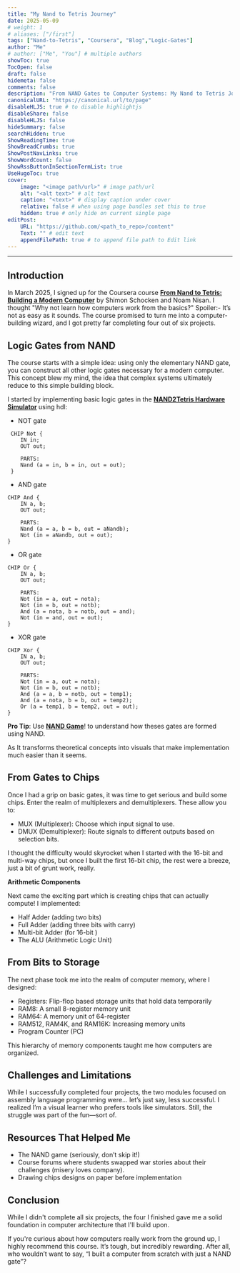 ```yaml
---
title: "My Nand to Tetris Journey"
date: 2025-05-09
# weight: 1
# aliases: ["/first"]
tags: ["Nand-to-Tetris", "Coursera", "Blog","Logic-Gates"]
author: "Me"
# author: ["Me", "You"] # multiple authors
showToc: true
TocOpen: false
draft: false
hidemeta: false
comments: false
description: "From NAND Gates to Computer Systems: My Nand to Tetris Journey."
canonicalURL: "https://canonical.url/to/page"
disableHLJS: true # to disable highlightjs
disableShare: false
disableHLJS: false
hideSummary: false
searchHidden: true
ShowReadingTime: true
ShowBreadCrumbs: true
ShowPostNavLinks: true
ShowWordCount: false
ShowRssButtonInSectionTermList: true
UseHugoToc: true
cover:
    image: "<image path/url>" # image path/url
    alt: "<alt text>" # alt text
    caption: "<text>" # display caption under cover
    relative: false # when using page bundles set this to true
    hidden: true # only hide on current single page
editPost:
    URL: "https://github.com/<path_to_repo>/content"
    Text: "" # edit text
    appendFilePath: true # to append file path to Edit link
---
```


---
## Introduction

In March 2025, I signed up for the Coursera course [**From Nand to Tetris: Building a Modern Computer**](https://www.coursera.org/learn/build-a-computer) by Shimon Schocken and Noam Nisan. I thought "Why not learn how computers work from the basics?" Spoiler:- It’s not as easy as it sounds. The course promised to turn me into a computer-building wizard, and I got pretty far completing four out of six projects. 

## Logic Gates from NAND 

The course starts with a simple idea: using only the elementary NAND gate, you can construct all other logic gates necessary for a modern computer. This concept blew my mind, the idea that complex systems ultimately reduce to this simple building block.

I started by implementing basic logic gates in the [**NAND2Tetris Hardware Simulator**](https://nand2tetris.github.io/web-ide/chip/) using hdl:

- NOT gate
```
 CHIP Not {
    IN in;
    OUT out;

    PARTS:
    Nand (a = in, b = in, out = out);
 }
```
- AND gate
```
CHIP And {
    IN a, b;
    OUT out;

    PARTS:
    Nand (a = a, b = b, out = aNandb);
    Not (in = aNandb, out = out);
}
```
- OR gate
```
CHIP Or {
    IN a, b;
    OUT out;

    PARTS:
    Not (in = a, out = nota);
    Not (in = b, out = notb);
    And (a = nota, b = notb, out = and);
    Not (in = and, out = out);
}
```
- XOR gate
```
CHIP Xor {
    IN a, b;
    OUT out;

    PARTS:
    Not (in = a, out = nota);
    Not (in = b, out = notb);
    And (a = a, b = notb, out = temp1);
    And (a = nota, b = b, out = temp2);
    Or (a = temp1, b = temp2, out = out);
}
```

**Pro Tip**: Use [**NAND Game**](https://www.nandgame.com/)! to understand how theses gates are formed using NAND. 

As It transforms theoretical concepts into visuals that make implementation much easier than it seems.

## From Gates to Chips
Once I had a grip on basic gates, it was time to get serious and build some chips. Enter the realm of multiplexers and demultiplexers. These allow you to:

- MUX (Multiplexer): Choose which input signal to use.
- DMUX (Demultiplexer): Route signals to different outputs based on selection bits.

I thought the difficulty would skyrocket when I started with the 16-bit and multi-way chips, but once I built the first 16-bit chip, the rest were a breeze, just a bit of grunt work, really.

**Arithmetic Components**

Next came the exciting part which is creating chips that can actually compute! I implemented:

- Half Adder (adding two bits)
- Full Adder (adding three bits with carry)
- Multi-bit Adder (for 16-bit )
- The ALU (Arithmetic Logic Unit) 

## From Bits to Storage

The next phase took me into the realm of computer memory, where I designed:
- Registers: Flip-flop based storage units that hold data temporarily
- RAM8: A small 8-register memory unit
- RAM64: A memory unit of 64-register
- RAM512, RAM4K, and RAM16K: Increasing memory units
- Program Counter (PC)

This hierarchy of memory components taught me how computers are organized. 

## Challenges and Limitations

While I successfully completed four projects, the two modules focused on assembly language programming were... let’s just say, less successful. I realized I’m a visual learner who prefers tools like simulators. Still, the struggle was part of the fun—sort of.

## Resources That Helped Me 
- The  NAND game (seriously, don’t skip it!)
- Course forums where students swapped war stories about their challenges (misery loves company).
- Drawing chips designs on paper before implementation

## Conclusion

While I didn't complete all six projects, the four I finished gave me a solid foundation in computer architecture that I'll build upon. 

If you're curious about how computers really work from the ground up, I highly recommend this course. It’s tough, but incredibly rewarding. After all, who wouldn’t want to say, “I built a computer from scratch with just a NAND gate”?






